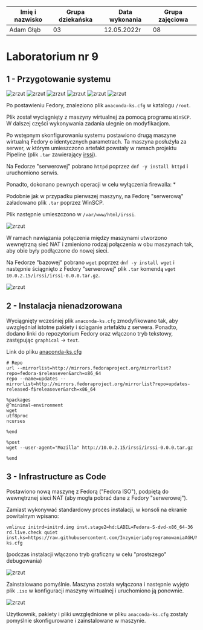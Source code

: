 | Imię i nazwisko | Grupa dziekańska | Data wykonania | Grupa zajęciowa |
| ----------- | ----------- | ----------- | ----------- |
| Adam Głąb | 03 | 12.05.2022r | 08 |

# Laboratorium nr 9

## 1 - Przygotowanie systemu

![zrzut](./screen/z1_1.png)
![zrzut](./screen/z1_2.png)
![zrzut](./screen/z1_3.png)
![zrzut](./screen/z1_4.png)
![zrzut](./screen/z1_5.png)
![zrzut](./screen/z1_6.png)

Po postawieniu Fedory, znaleziono plik `anaconda-ks.cfg` w katalogu `/root`.

Plik został wyciągnięty z maszyny wirtualnej za pomocą programu `WinSCP`. W dalszej części wykonywania zadania ulegnie on modyfikacjom.

Po wstępnym skonfigurowaniu systemu postawiono drugą maszyne wirtualną Fedory o identycznych parametrach. Ta maszyna posłużyła za serwer, w którym umieszczono artefakt powstały w ramach projektu Pipeline (plik `.tar` zawierający [irssi](https://github.com/irssi/irssi)).

Na Fedorze "serwerowej" pobrano `httpd` poprzez `dnf -y install httpd` i uruchomiono serwis.

Ponadto, dokonano pewnych operacji w celu wyłączenia firewalla:
* 

Podobnie jak w przypadku pierwszej maszyny, na Fedorę "serwerową" załadowano plik `.tar` poprzez WinSCP.

Plik następnie umieszczono w `/var/www/html/irssi`.

![zrzut](./screen/z1_7.png)

W ramach nawiązania połączenia między maszynami utworzono wewnętrzną sieć NAT i zmieniono rodzaj połączenia w obu maszynach tak, aby obie były podłączone do nowej sieci.

Na Fedorze "bazowej" pobrano `wget` poprzez `dnf -y install wget` i następnie ściągnięto z Fedory "serwerowej" plik `.tar` komendą `wget 10.0.2.15/irssi/irssi-0.0.0.tar.gz`.

![zrzut](./screen/z1_8.png)

## 2 - Instalacja nienadzorowana

Wyciągnięty wcześniej plik `anaconda-ks.cfg` zmodyfikowano tak, aby uwzględniał istotne pakiety i ściąganie artefaktu z serwera. Ponadto, dodano linki do repozytorium Fedory oraz włączono tryb tekstowy, zastępując `graphical` -> `text`.

Link do pliku [anaconda-ks.cfg](https://github.com/InzynieriaOprogramowaniaAGH/MDO2022_S/blob/AG400408/ITE/GCL08/AG400408/Lab09/anaconda-ks.cfg)

```
# Repo
url --mirrorlist=http://mirrors.fedoraproject.org/mirrorlist?repo=fedora-$releasever&arch=x86_64
repo --name=updates --mirrorlist=http://mirrors.fedoraproject.org/mirrorlist?repo=updates-released-f$releasever&arch=x86_64
```
```
%packages
@^minimal-environment
wget
utf8proc
ncurses

%end
```
```
%post
wget --user-agent="Mozilla" http://10.0.2.15/irssi/irssi-0.0.0.tar.gz

%end
```
## 3 - Infrastructure as Code

Postawiono nową maszynę z Fedorą ("Fedora ISO"), podpiętą do wewnętrznej sieci NAT (aby mogła pobrać dane z Fedory "serwerowej").

Zamiast wykonywać standardowy proces instalacji, w konsoli na ekranie powitalnym wpisano:

```
vmlinuz initrd=initrd.img inst.stage2=hd:LABEL=Fedora-S-dvd-x86_64-36 rd.live.check quiet inst.ks=https://raw.githubusercontent.com/InzynieriaOprogramowaniaAGH/MDO2022_S/AG400408/ITE/GCL08/AG400408/Lab09/anaconda-ks.cfg
```

(podczas instalacji włączono tryb graficzny w celu "prostszego" debugowania)

![zrzut](./screen/z3_1.png)

Zainstalowano pomyślnie. Maszyna została wyłączona i następnie wyjęto plik `.iso` w konfiguracji maszyny wirtualnej i uruchomiono ją ponownie.

![zrzut](./screen/z3_2.png)

Użytkownik, pakiety i pliki uwzględnione w pliku `anaconda-ks.cfg` zostały pomyślnie skonfigurowane i zainstalowane w maszynie.
